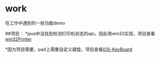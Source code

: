 # work
在工作中遇到的一些功能demo

##项目：
*java中没找到检测打印机状态的api，因此用win32实现，项目查看[win32Printer](https://github.com/tobealeader/work/tree/master/win32Printer)

*因为项目需要，pad上需要自定义键盘，项目查看[IOS-KeyBoard](https://github.com/tobealeader/work/tree/master/IOS-KeyBoard)
